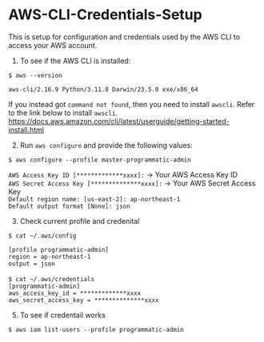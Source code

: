 # AWS-CLI-Credentials-Setup  
This is setup for configuration and credentials used by the AWS CLI to access your AWS account.  

1. To see if the AWS CLI is installed:<br>
```
$ aws --version
```
`aws-cli/2.16.9 Python/3.11.8 Darwin/23.5.0 exe/x86_64`

If you instead got `command not found`, then you need to install `awscli`. Refer to the link below to install `awscli`.<br>
<https://docs.aws.amazon.com/cli/latest/userguide/getting-started-install.html>

2. Run `aws configure` and provide the following values:<br>
```
$ aws configure --profile master-programmatic-admin
```
`AWS Access Key ID [*************xxxx]:` -> Your AWS Access Key ID<br>
`AWS Secret Access Key [**************xxxx]:` -> Your AWS Secret Access Key<br>
`Default region name: [us-east-2]: ap-northeast-1`<br>
`Default output format [None]: json`

3. Check current profile and credenital<br>
```
$ cat ~/.aws/config
```
`[profile programmatic-admin]`<br>
`region = ap-northeast-1`<br>
`output = json`<br>  
`$ cat ~/.aws/credentials` <br>
`[programmatic-admin]`<br>
`aws_access_key_id = *************xxxx`<br>
`aws_secret_access_key = **************xxxx`<br>

5. To see if credentail works  
```
$ aws iam list-users --profile programmatic-admin
```
